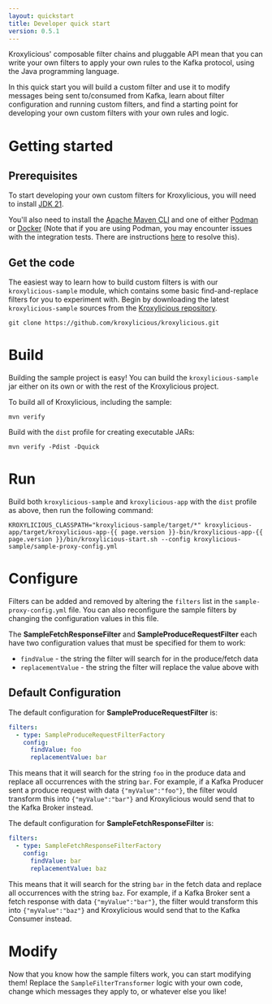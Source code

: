 ```yaml
---
layout: quickstart
title: Developer quick start
version: 0.5.1
---
```


Kroxylicious' composable filter chains and pluggable API mean that you can write your own filters to apply your own rules to the Kafka protocol, using the Java programming language.

In this quick start you will build a custom filter and use it to modify messages being sent to/consumed from Kafka, learn about filter configuration and running custom filters, and find a starting point for developing your own custom filters with your own rules and logic.

# Getting started

## Prerequisites

To start developing your own custom filters for Kroxylicious, you will need to install [JDK 21](https://openjdk.org/projects/jdk/21/).

You'll also need to install the [Apache Maven CLI](https://maven.apache.org/index.html) and one of either [Podman](https://podman.io/docs/installation) or [Docker](https://docs.docker.com/install/) 
(Note that if you are using Podman, you may encounter issues with the integration tests. There are instructions [here](https://github.com/kroxylicious/kroxylicious/blob/main/DEV_GUIDE.md#running-integration-tests-on-podman) to resolve this).

## Get the code

The easiest way to learn how to build custom filters is with our `kroxylicious-sample` module, which contains some basic find-and-replace filters for you to experiment with.
Begin by downloading the latest `kroxylicious-sample` sources from the [Kroxylicious repository](https://github.com/kroxylicious/kroxylicious).

```shell
git clone https://github.com/kroxylicious/kroxylicious.git
```

# Build

Building the sample project is easy! You can build the `kroxylicious-sample` jar either on its own or with the rest of the Kroxylicious project.

To build all of Kroxylicious, including the sample:

```shell
mvn verify
```

Build with the `dist` profile for creating executable JARs:

```shell
mvn verify -Pdist -Dquick
```

# Run

Build both `kroxylicious-sample` and `kroxylicious-app` with the `dist` profile as above, then run the following command:

```shell
KROXYLICIOUS_CLASSPATH="kroxylicious-sample/target/*" kroxylicious-app/target/kroxylicious-app-{{ page.version }}-bin/kroxylicious-app-{{ page.version }}/bin/kroxylicious-start.sh --config kroxylicious-sample/sample-proxy-config.yml
```

# Configure

Filters can be added and removed by altering the `filters` list in the `sample-proxy-config.yml` file. 
You can also reconfigure the sample filters by changing the configuration values in this file.

The **SampleFetchResponseFilter** and **SampleProduceRequestFilter** each have two configuration values that must be specified for them to work:

- `findValue` - the string the filter will search for in the produce/fetch data
- `replacementValue` - the string the filter will replace the value above with

## Default Configuration

The default configuration for **SampleProduceRequestFilter** is:

```yaml
filters:
  - type: SampleProduceRequestFilterFactory
    config:
      findValue: foo
      replacementValue: bar
```

This means that it will search for the string `foo` in the produce data and replace all occurrences with the string `bar`. 
For example, if a Kafka Producer sent a produce request with data `{"myValue":"foo"}`, the filter would transform this into `{"myValue":"bar"}` and Kroxylicious would send that to the Kafka Broker instead.

The default configuration for **SampleFetchResponseFilter** is:

```yaml
filters:
  - type: SampleFetchResponseFilterFactory
    config:
      findValue: bar
      replacementValue: baz
```

This means that it will search for the string `bar` in the fetch data and replace all occurrences with the string `baz`. 
For example, if a Kafka Broker sent a fetch response with data `{"myValue":"bar"}`, the filter would transform this into `{"myValue":"baz"}` and Kroxylicious would send that to the Kafka Consumer instead.

# Modify

Now that you know how the sample filters work, you can start modifying them! Replace the `SampleFilterTransformer` logic with your own code, change which messages they apply to, or whatever else you like!
